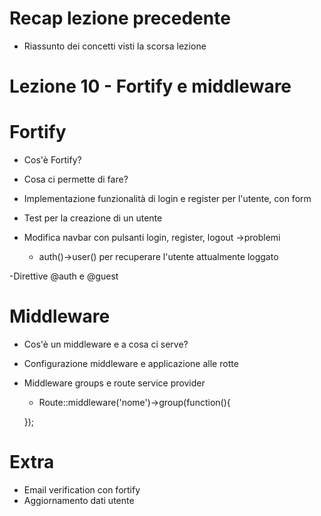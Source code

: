 # Recap lezione precedente

- Riassunto dei concetti visti la scorsa lezione

# Lezione 10 - Fortify e middleware

# Fortify
- Cos'è Fortify?
- Cosa ci permette di fare?

- Implementazione funzionalità di login e register per l'utente, con form
- Test per la creazione di un utente
- Modifica navbar con pulsanti login, register, logout ->problemi

    - auth()->user() per recuperare l'utente attualmente loggato

-Direttive @auth e @guest

# Middleware

- Cos'è un middleware e a cosa ci serve?
- Configurazione middleware e applicazione alle rotte
- Middleware groups e route service provider
    - Route::middleware('nome')->group(function(){

    });

# Extra

- Email verification con fortify
- Aggiornamento dati utente